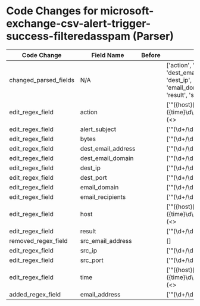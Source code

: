 # Code Changes for microsoft-exchange-csv-alert-trigger-success-filteredasspam (Parser)

| Code Change | Field Name | Before | After |
|-------------|------------|--------|-------|
| changed_parsed_fields | N/A |  | ['action', 'alert_subject', 'bytes', 'dest_email_address', 'dest_email_domain', 'dest_ip', 'dest_port', 'email_address', 'email_domain', 'email_recipients', 'host', 'result', 'src_ip', 'src_port', 'time'] |
| edit_regex_field | action |  | ['"({host}[\w\-.]+)\",([^,]*,){4}\"*({time}\d\d\d\d\/\d\d\/\d\d\s+\d{1,2}:\d\d:\d\d)\"*,\"*(<>|({email_address}([A-Za-z0-9]+[!#$%&\'+\/=?^_`~.\-])*[A-Za-z0-9]+@({email_domain}[^\]\s"\\,;\|]+\.[^\]\s"\\,;\|]+)))\"*,\"*({email_recipients}({dest_email_address}([A-Za-z0-9]+[!#$%&\'+\/=?^_`~.\-])*[A-Za-z0-9]+@({dest_email_domain}[^\]\s"\\,;\|]+\.[^\]\s"\\,;\|]+))[^\"]*)\"*,\"*(|({alert_subject}.+?))\s*\"*,\"*({action}Delivered|Expanded|Failed)\"*,\"*(|({dest_ip}((([0-9a-fA-F.]{0,4}):{1,2}){1,7}([0-9a-fA-F]){0,4})|(((25[0-5]|(2[0-4]|1\d|[0-9]|)\d)\.?\b){4}))(:({dest_port}\d+))?)\"*,\"*(|({src_ip}((([0-9a-fA-F.]{0,4}):{1,2}){1,7}([0-9a-fA-F]){0,4})|(((25[0-5]|(2[0-4]|1\d|[0-9]|)\d)\.?\b){4}))(:({src_port}\d+))?)\"*,\"*({bytes}\d+)'] |
| edit_regex_field | alert_subject |  | ['"(\d+/\d+/\d\d\d\d \d+:\d+:\d+) (am|AM|pm|PM)\",\"(({email_address}([A-Za-z0-9]+[!#$%&\'+\/=?^_`~.\-])*[A-Za-z0-9]+@({email_domain}[^\]\s"\\,;\|]+\.[^\]\s"\\,;\|]+))|[^\"]*)\",\"(({email_recipients}({dest_email_address}([A-Za-z0-9]+[!#$%&\'+\/=?^_`~.\-])*[A-Za-z0-9]+@({dest_email_domain}[^\]\s"\\,;\|]+\.[^\]\s"\\,;\|]+))[^\"]*)|[^\"]*)\",(|\"\"|\"({src_ip}((([0-9a-fA-F.]{0,4}):{1,2}){1,7}([0-9a-fA-F]){0,4})|(((25[0-5]|(2[0-4]|1\d|[0-9]|)\d)\.?\b){4}))(:({src_port}\d+))?\"),(|\"\"|\"({dest_ip}((([0-9a-fA-F.]{0,4}):{1,2}){1,7}([0-9a-fA-F]){0,4})|(((25[0-5]|(2[0-4]|1\d|[0-9]|)\d)\.?\b){4}))(:({dest_port}\d+))?\"),(|\"\"|\"({alert_subject}.+?)\s*\"),\"({result}Delivered|Expanded|Failed|Resolved|FilteredAsSpam|Quarantined)\",(|\"\"|\"({bytes}\d+)\")(,|\s*$)', '"({host}[\w\-.]+)\",([^,]*,){4}\"*({time}\d\d\d\d\/\d\d\/\d\d\s+\d{1,2}:\d\d:\d\d)\"*,\"*(<>|({email_address}([A-Za-z0-9]+[!#$%&\'+\/=?^_`~.\-])*[A-Za-z0-9]+@({email_domain}[^\]\s"\\,;\|]+\.[^\]\s"\\,;\|]+)))\"*,\"*({email_recipients}({dest_email_address}([A-Za-z0-9]+[!#$%&\'+\/=?^_`~.\-])*[A-Za-z0-9]+@({dest_email_domain}[^\]\s"\\,;\|]+\.[^\]\s"\\,;\|]+))[^\"]*)\"*,\"*(|({alert_subject}.+?))\s*\"*,\"*({action}Delivered|Expanded|Failed)\"*,\"*(|({dest_ip}((([0-9a-fA-F.]{0,4}):{1,2}){1,7}([0-9a-fA-F]){0,4})|(((25[0-5]|(2[0-4]|1\d|[0-9]|)\d)\.?\b){4}))(:({dest_port}\d+))?)\"*,\"*(|({src_ip}((([0-9a-fA-F.]{0,4}):{1,2}){1,7}([0-9a-fA-F]){0,4})|(((25[0-5]|(2[0-4]|1\d|[0-9]|)\d)\.?\b){4}))(:({src_port}\d+))?)\"*,\"*({bytes}\d+)'] |
| edit_regex_field | bytes |  | ['"(\d+/\d+/\d\d\d\d \d+:\d+:\d+) (am|AM|pm|PM)\",\"(({email_address}([A-Za-z0-9]+[!#$%&\'+\/=?^_`~.\-])*[A-Za-z0-9]+@({email_domain}[^\]\s"\\,;\|]+\.[^\]\s"\\,;\|]+))|[^\"]*)\",\"(({email_recipients}({dest_email_address}([A-Za-z0-9]+[!#$%&\'+\/=?^_`~.\-])*[A-Za-z0-9]+@({dest_email_domain}[^\]\s"\\,;\|]+\.[^\]\s"\\,;\|]+))[^\"]*)|[^\"]*)\",(|\"\"|\"({src_ip}((([0-9a-fA-F.]{0,4}):{1,2}){1,7}([0-9a-fA-F]){0,4})|(((25[0-5]|(2[0-4]|1\d|[0-9]|)\d)\.?\b){4}))(:({src_port}\d+))?\"),(|\"\"|\"({dest_ip}((([0-9a-fA-F.]{0,4}):{1,2}){1,7}([0-9a-fA-F]){0,4})|(((25[0-5]|(2[0-4]|1\d|[0-9]|)\d)\.?\b){4}))(:({dest_port}\d+))?\"),(|\"\"|\"({alert_subject}.+?)\s*\"),\"({result}Delivered|Expanded|Failed|Resolved|FilteredAsSpam|Quarantined)\",(|\"\"|\"({bytes}\d+)\")(,|\s*$)', '"({host}[\w\-.]+)\",([^,]*,){4}\"*({time}\d\d\d\d\/\d\d\/\d\d\s+\d{1,2}:\d\d:\d\d)\"*,\"*(<>|({email_address}([A-Za-z0-9]+[!#$%&\'+\/=?^_`~.\-])*[A-Za-z0-9]+@({email_domain}[^\]\s"\\,;\|]+\.[^\]\s"\\,;\|]+)))\"*,\"*({email_recipients}({dest_email_address}([A-Za-z0-9]+[!#$%&\'+\/=?^_`~.\-])*[A-Za-z0-9]+@({dest_email_domain}[^\]\s"\\,;\|]+\.[^\]\s"\\,;\|]+))[^\"]*)\"*,\"*(|({alert_subject}.+?))\s*\"*,\"*({action}Delivered|Expanded|Failed)\"*,\"*(|({dest_ip}((([0-9a-fA-F.]{0,4}):{1,2}){1,7}([0-9a-fA-F]){0,4})|(((25[0-5]|(2[0-4]|1\d|[0-9]|)\d)\.?\b){4}))(:({dest_port}\d+))?)\"*,\"*(|({src_ip}((([0-9a-fA-F.]{0,4}):{1,2}){1,7}([0-9a-fA-F]){0,4})|(((25[0-5]|(2[0-4]|1\d|[0-9]|)\d)\.?\b){4}))(:({src_port}\d+))?)\"*,\"*({bytes}\d+)'] |
| edit_regex_field | dest_email_address |  | ['"(\d+/\d+/\d\d\d\d \d+:\d+:\d+) (am|AM|pm|PM)\",\"(({email_address}([A-Za-z0-9]+[!#$%&\'+\/=?^_`~.\-])*[A-Za-z0-9]+@({email_domain}[^\]\s"\\,;\|]+\.[^\]\s"\\,;\|]+))|[^\"]*)\",\"(({email_recipients}({dest_email_address}([A-Za-z0-9]+[!#$%&\'+\/=?^_`~.\-])*[A-Za-z0-9]+@({dest_email_domain}[^\]\s"\\,;\|]+\.[^\]\s"\\,;\|]+))[^\"]*)|[^\"]*)\",(|\"\"|\"({src_ip}((([0-9a-fA-F.]{0,4}):{1,2}){1,7}([0-9a-fA-F]){0,4})|(((25[0-5]|(2[0-4]|1\d|[0-9]|)\d)\.?\b){4}))(:({src_port}\d+))?\"),(|\"\"|\"({dest_ip}((([0-9a-fA-F.]{0,4}):{1,2}){1,7}([0-9a-fA-F]){0,4})|(((25[0-5]|(2[0-4]|1\d|[0-9]|)\d)\.?\b){4}))(:({dest_port}\d+))?\"),(|\"\"|\"({alert_subject}.+?)\s*\"),\"({result}Delivered|Expanded|Failed|Resolved|FilteredAsSpam|Quarantined)\",(|\"\"|\"({bytes}\d+)\")(,|\s*$)', '"({host}[\w\-.]+)\",([^,]*,){4}\"*({time}\d\d\d\d\/\d\d\/\d\d\s+\d{1,2}:\d\d:\d\d)\"*,\"*(<>|({email_address}([A-Za-z0-9]+[!#$%&\'+\/=?^_`~.\-])*[A-Za-z0-9]+@({email_domain}[^\]\s"\\,;\|]+\.[^\]\s"\\,;\|]+)))\"*,\"*({email_recipients}({dest_email_address}([A-Za-z0-9]+[!#$%&\'+\/=?^_`~.\-])*[A-Za-z0-9]+@({dest_email_domain}[^\]\s"\\,;\|]+\.[^\]\s"\\,;\|]+))[^\"]*)\"*,\"*(|({alert_subject}.+?))\s*\"*,\"*({action}Delivered|Expanded|Failed)\"*,\"*(|({dest_ip}((([0-9a-fA-F.]{0,4}):{1,2}){1,7}([0-9a-fA-F]){0,4})|(((25[0-5]|(2[0-4]|1\d|[0-9]|)\d)\.?\b){4}))(:({dest_port}\d+))?)\"*,\"*(|({src_ip}((([0-9a-fA-F.]{0,4}):{1,2}){1,7}([0-9a-fA-F]){0,4})|(((25[0-5]|(2[0-4]|1\d|[0-9]|)\d)\.?\b){4}))(:({src_port}\d+))?)\"*,\"*({bytes}\d+)'] |
| edit_regex_field | dest_email_domain |  | ['"(\d+/\d+/\d\d\d\d \d+:\d+:\d+) (am|AM|pm|PM)\",\"(({email_address}([A-Za-z0-9]+[!#$%&\'+\/=?^_`~.\-])*[A-Za-z0-9]+@({email_domain}[^\]\s"\\,;\|]+\.[^\]\s"\\,;\|]+))|[^\"]*)\",\"(({email_recipients}({dest_email_address}([A-Za-z0-9]+[!#$%&\'+\/=?^_`~.\-])*[A-Za-z0-9]+@({dest_email_domain}[^\]\s"\\,;\|]+\.[^\]\s"\\,;\|]+))[^\"]*)|[^\"]*)\",(|\"\"|\"({src_ip}((([0-9a-fA-F.]{0,4}):{1,2}){1,7}([0-9a-fA-F]){0,4})|(((25[0-5]|(2[0-4]|1\d|[0-9]|)\d)\.?\b){4}))(:({src_port}\d+))?\"),(|\"\"|\"({dest_ip}((([0-9a-fA-F.]{0,4}):{1,2}){1,7}([0-9a-fA-F]){0,4})|(((25[0-5]|(2[0-4]|1\d|[0-9]|)\d)\.?\b){4}))(:({dest_port}\d+))?\"),(|\"\"|\"({alert_subject}.+?)\s*\"),\"({result}Delivered|Expanded|Failed|Resolved|FilteredAsSpam|Quarantined)\",(|\"\"|\"({bytes}\d+)\")(,|\s*$)', '"({host}[\w\-.]+)\",([^,]*,){4}\"*({time}\d\d\d\d\/\d\d\/\d\d\s+\d{1,2}:\d\d:\d\d)\"*,\"*(<>|({email_address}([A-Za-z0-9]+[!#$%&\'+\/=?^_`~.\-])*[A-Za-z0-9]+@({email_domain}[^\]\s"\\,;\|]+\.[^\]\s"\\,;\|]+)))\"*,\"*({email_recipients}({dest_email_address}([A-Za-z0-9]+[!#$%&\'+\/=?^_`~.\-])*[A-Za-z0-9]+@({dest_email_domain}[^\]\s"\\,;\|]+\.[^\]\s"\\,;\|]+))[^\"]*)\"*,\"*(|({alert_subject}.+?))\s*\"*,\"*({action}Delivered|Expanded|Failed)\"*,\"*(|({dest_ip}((([0-9a-fA-F.]{0,4}):{1,2}){1,7}([0-9a-fA-F]){0,4})|(((25[0-5]|(2[0-4]|1\d|[0-9]|)\d)\.?\b){4}))(:({dest_port}\d+))?)\"*,\"*(|({src_ip}((([0-9a-fA-F.]{0,4}):{1,2}){1,7}([0-9a-fA-F]){0,4})|(((25[0-5]|(2[0-4]|1\d|[0-9]|)\d)\.?\b){4}))(:({src_port}\d+))?)\"*,\"*({bytes}\d+)'] |
| edit_regex_field | dest_ip |  | ['"(\d+/\d+/\d\d\d\d \d+:\d+:\d+) (am|AM|pm|PM)\",\"(({email_address}([A-Za-z0-9]+[!#$%&\'+\/=?^_`~.\-])*[A-Za-z0-9]+@({email_domain}[^\]\s"\\,;\|]+\.[^\]\s"\\,;\|]+))|[^\"]*)\",\"(({email_recipients}({dest_email_address}([A-Za-z0-9]+[!#$%&\'+\/=?^_`~.\-])*[A-Za-z0-9]+@({dest_email_domain}[^\]\s"\\,;\|]+\.[^\]\s"\\,;\|]+))[^\"]*)|[^\"]*)\",(|\"\"|\"({src_ip}((([0-9a-fA-F.]{0,4}):{1,2}){1,7}([0-9a-fA-F]){0,4})|(((25[0-5]|(2[0-4]|1\d|[0-9]|)\d)\.?\b){4}))(:({src_port}\d+))?\"),(|\"\"|\"({dest_ip}((([0-9a-fA-F.]{0,4}):{1,2}){1,7}([0-9a-fA-F]){0,4})|(((25[0-5]|(2[0-4]|1\d|[0-9]|)\d)\.?\b){4}))(:({dest_port}\d+))?\"),(|\"\"|\"({alert_subject}.+?)\s*\"),\"({result}Delivered|Expanded|Failed|Resolved|FilteredAsSpam|Quarantined)\",(|\"\"|\"({bytes}\d+)\")(,|\s*$)', '"({host}[\w\-.]+)\",([^,]*,){4}\"*({time}\d\d\d\d\/\d\d\/\d\d\s+\d{1,2}:\d\d:\d\d)\"*,\"*(<>|({email_address}([A-Za-z0-9]+[!#$%&\'+\/=?^_`~.\-])*[A-Za-z0-9]+@({email_domain}[^\]\s"\\,;\|]+\.[^\]\s"\\,;\|]+)))\"*,\"*({email_recipients}({dest_email_address}([A-Za-z0-9]+[!#$%&\'+\/=?^_`~.\-])*[A-Za-z0-9]+@({dest_email_domain}[^\]\s"\\,;\|]+\.[^\]\s"\\,;\|]+))[^\"]*)\"*,\"*(|({alert_subject}.+?))\s*\"*,\"*({action}Delivered|Expanded|Failed)\"*,\"*(|({dest_ip}((([0-9a-fA-F.]{0,4}):{1,2}){1,7}([0-9a-fA-F]){0,4})|(((25[0-5]|(2[0-4]|1\d|[0-9]|)\d)\.?\b){4}))(:({dest_port}\d+))?)\"*,\"*(|({src_ip}((([0-9a-fA-F.]{0,4}):{1,2}){1,7}([0-9a-fA-F]){0,4})|(((25[0-5]|(2[0-4]|1\d|[0-9]|)\d)\.?\b){4}))(:({src_port}\d+))?)\"*,\"*({bytes}\d+)'] |
| edit_regex_field | dest_port |  | ['"(\d+/\d+/\d\d\d\d \d+:\d+:\d+) (am|AM|pm|PM)\",\"(({email_address}([A-Za-z0-9]+[!#$%&\'+\/=?^_`~.\-])*[A-Za-z0-9]+@({email_domain}[^\]\s"\\,;\|]+\.[^\]\s"\\,;\|]+))|[^\"]*)\",\"(({email_recipients}({dest_email_address}([A-Za-z0-9]+[!#$%&\'+\/=?^_`~.\-])*[A-Za-z0-9]+@({dest_email_domain}[^\]\s"\\,;\|]+\.[^\]\s"\\,;\|]+))[^\"]*)|[^\"]*)\",(|\"\"|\"({src_ip}((([0-9a-fA-F.]{0,4}):{1,2}){1,7}([0-9a-fA-F]){0,4})|(((25[0-5]|(2[0-4]|1\d|[0-9]|)\d)\.?\b){4}))(:({src_port}\d+))?\"),(|\"\"|\"({dest_ip}((([0-9a-fA-F.]{0,4}):{1,2}){1,7}([0-9a-fA-F]){0,4})|(((25[0-5]|(2[0-4]|1\d|[0-9]|)\d)\.?\b){4}))(:({dest_port}\d+))?\"),(|\"\"|\"({alert_subject}.+?)\s*\"),\"({result}Delivered|Expanded|Failed|Resolved|FilteredAsSpam|Quarantined)\",(|\"\"|\"({bytes}\d+)\")(,|\s*$)', '"({host}[\w\-.]+)\",([^,]*,){4}\"*({time}\d\d\d\d\/\d\d\/\d\d\s+\d{1,2}:\d\d:\d\d)\"*,\"*(<>|({email_address}([A-Za-z0-9]+[!#$%&\'+\/=?^_`~.\-])*[A-Za-z0-9]+@({email_domain}[^\]\s"\\,;\|]+\.[^\]\s"\\,;\|]+)))\"*,\"*({email_recipients}({dest_email_address}([A-Za-z0-9]+[!#$%&\'+\/=?^_`~.\-])*[A-Za-z0-9]+@({dest_email_domain}[^\]\s"\\,;\|]+\.[^\]\s"\\,;\|]+))[^\"]*)\"*,\"*(|({alert_subject}.+?))\s*\"*,\"*({action}Delivered|Expanded|Failed)\"*,\"*(|({dest_ip}((([0-9a-fA-F.]{0,4}):{1,2}){1,7}([0-9a-fA-F]){0,4})|(((25[0-5]|(2[0-4]|1\d|[0-9]|)\d)\.?\b){4}))(:({dest_port}\d+))?)\"*,\"*(|({src_ip}((([0-9a-fA-F.]{0,4}):{1,2}){1,7}([0-9a-fA-F]){0,4})|(((25[0-5]|(2[0-4]|1\d|[0-9]|)\d)\.?\b){4}))(:({src_port}\d+))?)\"*,\"*({bytes}\d+)'] |
| edit_regex_field | email_domain |  | ['"(\d+/\d+/\d\d\d\d \d+:\d+:\d+) (am|AM|pm|PM)\",\"(({email_address}([A-Za-z0-9]+[!#$%&\'+\/=?^_`~.\-])*[A-Za-z0-9]+@({email_domain}[^\]\s"\\,;\|]+\.[^\]\s"\\,;\|]+))|[^\"]*)\",\"(({email_recipients}({dest_email_address}([A-Za-z0-9]+[!#$%&\'+\/=?^_`~.\-])*[A-Za-z0-9]+@({dest_email_domain}[^\]\s"\\,;\|]+\.[^\]\s"\\,;\|]+))[^\"]*)|[^\"]*)\",(|\"\"|\"({src_ip}((([0-9a-fA-F.]{0,4}):{1,2}){1,7}([0-9a-fA-F]){0,4})|(((25[0-5]|(2[0-4]|1\d|[0-9]|)\d)\.?\b){4}))(:({src_port}\d+))?\"),(|\"\"|\"({dest_ip}((([0-9a-fA-F.]{0,4}):{1,2}){1,7}([0-9a-fA-F]){0,4})|(((25[0-5]|(2[0-4]|1\d|[0-9]|)\d)\.?\b){4}))(:({dest_port}\d+))?\"),(|\"\"|\"({alert_subject}.+?)\s*\"),\"({result}Delivered|Expanded|Failed|Resolved|FilteredAsSpam|Quarantined)\",(|\"\"|\"({bytes}\d+)\")(,|\s*$)', '"({host}[\w\-.]+)\",([^,]*,){4}\"*({time}\d\d\d\d\/\d\d\/\d\d\s+\d{1,2}:\d\d:\d\d)\"*,\"*(<>|({email_address}([A-Za-z0-9]+[!#$%&\'+\/=?^_`~.\-])*[A-Za-z0-9]+@({email_domain}[^\]\s"\\,;\|]+\.[^\]\s"\\,;\|]+)))\"*,\"*({email_recipients}({dest_email_address}([A-Za-z0-9]+[!#$%&\'+\/=?^_`~.\-])*[A-Za-z0-9]+@({dest_email_domain}[^\]\s"\\,;\|]+\.[^\]\s"\\,;\|]+))[^\"]*)\"*,\"*(|({alert_subject}.+?))\s*\"*,\"*({action}Delivered|Expanded|Failed)\"*,\"*(|({dest_ip}((([0-9a-fA-F.]{0,4}):{1,2}){1,7}([0-9a-fA-F]){0,4})|(((25[0-5]|(2[0-4]|1\d|[0-9]|)\d)\.?\b){4}))(:({dest_port}\d+))?)\"*,\"*(|({src_ip}((([0-9a-fA-F.]{0,4}):{1,2}){1,7}([0-9a-fA-F]){0,4})|(((25[0-5]|(2[0-4]|1\d|[0-9]|)\d)\.?\b){4}))(:({src_port}\d+))?)\"*,\"*({bytes}\d+)'] |
| edit_regex_field | email_recipients |  | ['"(\d+/\d+/\d\d\d\d \d+:\d+:\d+) (am|AM|pm|PM)\",\"(({email_address}([A-Za-z0-9]+[!#$%&\'+\/=?^_`~.\-])*[A-Za-z0-9]+@({email_domain}[^\]\s"\\,;\|]+\.[^\]\s"\\,;\|]+))|[^\"]*)\",\"(({email_recipients}({dest_email_address}([A-Za-z0-9]+[!#$%&\'+\/=?^_`~.\-])*[A-Za-z0-9]+@({dest_email_domain}[^\]\s"\\,;\|]+\.[^\]\s"\\,;\|]+))[^\"]*)|[^\"]*)\",(|\"\"|\"({src_ip}((([0-9a-fA-F.]{0,4}):{1,2}){1,7}([0-9a-fA-F]){0,4})|(((25[0-5]|(2[0-4]|1\d|[0-9]|)\d)\.?\b){4}))(:({src_port}\d+))?\"),(|\"\"|\"({dest_ip}((([0-9a-fA-F.]{0,4}):{1,2}){1,7}([0-9a-fA-F]){0,4})|(((25[0-5]|(2[0-4]|1\d|[0-9]|)\d)\.?\b){4}))(:({dest_port}\d+))?\"),(|\"\"|\"({alert_subject}.+?)\s*\"),\"({result}Delivered|Expanded|Failed|Resolved|FilteredAsSpam|Quarantined)\",(|\"\"|\"({bytes}\d+)\")(,|\s*$)', '"({host}[\w\-.]+)\",([^,]*,){4}\"*({time}\d\d\d\d\/\d\d\/\d\d\s+\d{1,2}:\d\d:\d\d)\"*,\"*(<>|({email_address}([A-Za-z0-9]+[!#$%&\'+\/=?^_`~.\-])*[A-Za-z0-9]+@({email_domain}[^\]\s"\\,;\|]+\.[^\]\s"\\,;\|]+)))\"*,\"*({email_recipients}({dest_email_address}([A-Za-z0-9]+[!#$%&\'+\/=?^_`~.\-])*[A-Za-z0-9]+@({dest_email_domain}[^\]\s"\\,;\|]+\.[^\]\s"\\,;\|]+))[^\"]*)\"*,\"*(|({alert_subject}.+?))\s*\"*,\"*({action}Delivered|Expanded|Failed)\"*,\"*(|({dest_ip}((([0-9a-fA-F.]{0,4}):{1,2}){1,7}([0-9a-fA-F]){0,4})|(((25[0-5]|(2[0-4]|1\d|[0-9]|)\d)\.?\b){4}))(:({dest_port}\d+))?)\"*,\"*(|({src_ip}((([0-9a-fA-F.]{0,4}):{1,2}){1,7}([0-9a-fA-F]){0,4})|(((25[0-5]|(2[0-4]|1\d|[0-9]|)\d)\.?\b){4}))(:({src_port}\d+))?)\"*,\"*({bytes}\d+)'] |
| edit_regex_field | host |  | ['"({host}[\w\-.]+)\",([^,]*,){4}\"*({time}\d\d\d\d\/\d\d\/\d\d\s+\d{1,2}:\d\d:\d\d)\"*,\"*(<>|({email_address}([A-Za-z0-9]+[!#$%&\'+\/=?^_`~.\-])*[A-Za-z0-9]+@({email_domain}[^\]\s"\\,;\|]+\.[^\]\s"\\,;\|]+)))\"*,\"*({email_recipients}({dest_email_address}([A-Za-z0-9]+[!#$%&\'+\/=?^_`~.\-])*[A-Za-z0-9]+@({dest_email_domain}[^\]\s"\\,;\|]+\.[^\]\s"\\,;\|]+))[^\"]*)\"*,\"*(|({alert_subject}.+?))\s*\"*,\"*({action}Delivered|Expanded|Failed)\"*,\"*(|({dest_ip}((([0-9a-fA-F.]{0,4}):{1,2}){1,7}([0-9a-fA-F]){0,4})|(((25[0-5]|(2[0-4]|1\d|[0-9]|)\d)\.?\b){4}))(:({dest_port}\d+))?)\"*,\"*(|({src_ip}((([0-9a-fA-F.]{0,4}):{1,2}){1,7}([0-9a-fA-F]){0,4})|(((25[0-5]|(2[0-4]|1\d|[0-9]|)\d)\.?\b){4}))(:({src_port}\d+))?)\"*,\"*({bytes}\d+)', '^.*?\s+({host}[\w.\-]+)\s+\"<'] |
| edit_regex_field | result |  | ['"(\d+/\d+/\d\d\d\d \d+:\d+:\d+) (am|AM|pm|PM)\",\"(({email_address}([A-Za-z0-9]+[!#$%&\'+\/=?^_`~.\-])*[A-Za-z0-9]+@({email_domain}[^\]\s"\\,;\|]+\.[^\]\s"\\,;\|]+))|[^\"]*)\",\"(({email_recipients}({dest_email_address}([A-Za-z0-9]+[!#$%&\'+\/=?^_`~.\-])*[A-Za-z0-9]+@({dest_email_domain}[^\]\s"\\,;\|]+\.[^\]\s"\\,;\|]+))[^\"]*)|[^\"]*)\",(|\"\"|\"({src_ip}((([0-9a-fA-F.]{0,4}):{1,2}){1,7}([0-9a-fA-F]){0,4})|(((25[0-5]|(2[0-4]|1\d|[0-9]|)\d)\.?\b){4}))(:({src_port}\d+))?\"),(|\"\"|\"({dest_ip}((([0-9a-fA-F.]{0,4}):{1,2}){1,7}([0-9a-fA-F]){0,4})|(((25[0-5]|(2[0-4]|1\d|[0-9]|)\d)\.?\b){4}))(:({dest_port}\d+))?\"),(|\"\"|\"({alert_subject}.+?)\s*\"),\"({result}Delivered|Expanded|Failed|Resolved|FilteredAsSpam|Quarantined)\",(|\"\"|\"({bytes}\d+)\")(,|\s*$)'] |
| removed_regex_field | src_email_address |  | [] |
| edit_regex_field | src_ip |  | ['"(\d+/\d+/\d\d\d\d \d+:\d+:\d+) (am|AM|pm|PM)\",\"(({email_address}([A-Za-z0-9]+[!#$%&\'+\/=?^_`~.\-])*[A-Za-z0-9]+@({email_domain}[^\]\s"\\,;\|]+\.[^\]\s"\\,;\|]+))|[^\"]*)\",\"(({email_recipients}({dest_email_address}([A-Za-z0-9]+[!#$%&\'+\/=?^_`~.\-])*[A-Za-z0-9]+@({dest_email_domain}[^\]\s"\\,;\|]+\.[^\]\s"\\,;\|]+))[^\"]*)|[^\"]*)\",(|\"\"|\"({src_ip}((([0-9a-fA-F.]{0,4}):{1,2}){1,7}([0-9a-fA-F]){0,4})|(((25[0-5]|(2[0-4]|1\d|[0-9]|)\d)\.?\b){4}))(:({src_port}\d+))?\"),(|\"\"|\"({dest_ip}((([0-9a-fA-F.]{0,4}):{1,2}){1,7}([0-9a-fA-F]){0,4})|(((25[0-5]|(2[0-4]|1\d|[0-9]|)\d)\.?\b){4}))(:({dest_port}\d+))?\"),(|\"\"|\"({alert_subject}.+?)\s*\"),\"({result}Delivered|Expanded|Failed|Resolved|FilteredAsSpam|Quarantined)\",(|\"\"|\"({bytes}\d+)\")(,|\s*$)', '"({host}[\w\-.]+)\",([^,]*,){4}\"*({time}\d\d\d\d\/\d\d\/\d\d\s+\d{1,2}:\d\d:\d\d)\"*,\"*(<>|({email_address}([A-Za-z0-9]+[!#$%&\'+\/=?^_`~.\-])*[A-Za-z0-9]+@({email_domain}[^\]\s"\\,;\|]+\.[^\]\s"\\,;\|]+)))\"*,\"*({email_recipients}({dest_email_address}([A-Za-z0-9]+[!#$%&\'+\/=?^_`~.\-])*[A-Za-z0-9]+@({dest_email_domain}[^\]\s"\\,;\|]+\.[^\]\s"\\,;\|]+))[^\"]*)\"*,\"*(|({alert_subject}.+?))\s*\"*,\"*({action}Delivered|Expanded|Failed)\"*,\"*(|({dest_ip}((([0-9a-fA-F.]{0,4}):{1,2}){1,7}([0-9a-fA-F]){0,4})|(((25[0-5]|(2[0-4]|1\d|[0-9]|)\d)\.?\b){4}))(:({dest_port}\d+))?)\"*,\"*(|({src_ip}((([0-9a-fA-F.]{0,4}):{1,2}){1,7}([0-9a-fA-F]){0,4})|(((25[0-5]|(2[0-4]|1\d|[0-9]|)\d)\.?\b){4}))(:({src_port}\d+))?)\"*,\"*({bytes}\d+)'] |
| edit_regex_field | src_port |  | ['"(\d+/\d+/\d\d\d\d \d+:\d+:\d+) (am|AM|pm|PM)\",\"(({email_address}([A-Za-z0-9]+[!#$%&\'+\/=?^_`~.\-])*[A-Za-z0-9]+@({email_domain}[^\]\s"\\,;\|]+\.[^\]\s"\\,;\|]+))|[^\"]*)\",\"(({email_recipients}({dest_email_address}([A-Za-z0-9]+[!#$%&\'+\/=?^_`~.\-])*[A-Za-z0-9]+@({dest_email_domain}[^\]\s"\\,;\|]+\.[^\]\s"\\,;\|]+))[^\"]*)|[^\"]*)\",(|\"\"|\"({src_ip}((([0-9a-fA-F.]{0,4}):{1,2}){1,7}([0-9a-fA-F]){0,4})|(((25[0-5]|(2[0-4]|1\d|[0-9]|)\d)\.?\b){4}))(:({src_port}\d+))?\"),(|\"\"|\"({dest_ip}((([0-9a-fA-F.]{0,4}):{1,2}){1,7}([0-9a-fA-F]){0,4})|(((25[0-5]|(2[0-4]|1\d|[0-9]|)\d)\.?\b){4}))(:({dest_port}\d+))?\"),(|\"\"|\"({alert_subject}.+?)\s*\"),\"({result}Delivered|Expanded|Failed|Resolved|FilteredAsSpam|Quarantined)\",(|\"\"|\"({bytes}\d+)\")(,|\s*$)', '"({host}[\w\-.]+)\",([^,]*,){4}\"*({time}\d\d\d\d\/\d\d\/\d\d\s+\d{1,2}:\d\d:\d\d)\"*,\"*(<>|({email_address}([A-Za-z0-9]+[!#$%&\'+\/=?^_`~.\-])*[A-Za-z0-9]+@({email_domain}[^\]\s"\\,;\|]+\.[^\]\s"\\,;\|]+)))\"*,\"*({email_recipients}({dest_email_address}([A-Za-z0-9]+[!#$%&\'+\/=?^_`~.\-])*[A-Za-z0-9]+@({dest_email_domain}[^\]\s"\\,;\|]+\.[^\]\s"\\,;\|]+))[^\"]*)\"*,\"*(|({alert_subject}.+?))\s*\"*,\"*({action}Delivered|Expanded|Failed)\"*,\"*(|({dest_ip}((([0-9a-fA-F.]{0,4}):{1,2}){1,7}([0-9a-fA-F]){0,4})|(((25[0-5]|(2[0-4]|1\d|[0-9]|)\d)\.?\b){4}))(:({dest_port}\d+))?)\"*,\"*(|({src_ip}((([0-9a-fA-F.]{0,4}):{1,2}){1,7}([0-9a-fA-F]){0,4})|(((25[0-5]|(2[0-4]|1\d|[0-9]|)\d)\.?\b){4}))(:({src_port}\d+))?)\"*,\"*({bytes}\d+)'] |
| edit_regex_field | time |  | ['"({host}[\w\-.]+)\",([^,]*,){4}\"*({time}\d\d\d\d\/\d\d\/\d\d\s+\d{1,2}:\d\d:\d\d)\"*,\"*(<>|({email_address}([A-Za-z0-9]+[!#$%&\'+\/=?^_`~.\-])*[A-Za-z0-9]+@({email_domain}[^\]\s"\\,;\|]+\.[^\]\s"\\,;\|]+)))\"*,\"*({email_recipients}({dest_email_address}([A-Za-z0-9]+[!#$%&\'+\/=?^_`~.\-])*[A-Za-z0-9]+@({dest_email_domain}[^\]\s"\\,;\|]+\.[^\]\s"\\,;\|]+))[^\"]*)\"*,\"*(|({alert_subject}.+?))\s*\"*,\"*({action}Delivered|Expanded|Failed)\"*,\"*(|({dest_ip}((([0-9a-fA-F.]{0,4}):{1,2}){1,7}([0-9a-fA-F]){0,4})|(((25[0-5]|(2[0-4]|1\d|[0-9]|)\d)\.?\b){4}))(:({dest_port}\d+))?)\"*,\"*(|({src_ip}((([0-9a-fA-F.]{0,4}):{1,2}){1,7}([0-9a-fA-F]){0,4})|(((25[0-5]|(2[0-4]|1\d|[0-9]|)\d)\.?\b){4}))(:({src_port}\d+))?)\"*,\"*({bytes}\d+)', '({time}\d+\/\d+\/\d\d\d\d \d+:\d+:\d+) (am|AM|pm|PM)'] |
| added_regex_field | email_address |  | ['"(\d+/\d+/\d\d\d\d \d+:\d+:\d+) (am|AM|pm|PM)\",\"(({email_address}([A-Za-z0-9]+[!#$%&\'+\/=?^_`~.\-])*[A-Za-z0-9]+@({email_domain}[^\]\s"\\,;\|]+\.[^\]\s"\\,;\|]+))|[^\"]*)\",\"(({email_recipients}({dest_email_address}([A-Za-z0-9]+[!#$%&\'+\/=?^_`~.\-])*[A-Za-z0-9]+@({dest_email_domain}[^\]\s"\\,;\|]+\.[^\]\s"\\,;\|]+))[^\"]*)|[^\"]*)\",(|\"\"|\"({src_ip}((([0-9a-fA-F.]{0,4}):{1,2}){1,7}([0-9a-fA-F]){0,4})|(((25[0-5]|(2[0-4]|1\d|[0-9]|)\d)\.?\b){4}))(:({src_port}\d+))?\"),(|\"\"|\"({dest_ip}((([0-9a-fA-F.]{0,4}):{1,2}){1,7}([0-9a-fA-F]){0,4})|(((25[0-5]|(2[0-4]|1\d|[0-9]|)\d)\.?\b){4}))(:({dest_port}\d+))?\"),(|\"\"|\"({alert_subject}.+?)\s*\"),\"({result}Delivered|Expanded|Failed|Resolved|FilteredAsSpam|Quarantined)\",(|\"\"|\"({bytes}\d+)\")(,|\s*$)', '"({host}[\w\-.]+)\",([^,]*,){4}\"*({time}\d\d\d\d\/\d\d\/\d\d\s+\d{1,2}:\d\d:\d\d)\"*,\"*(<>|({email_address}([A-Za-z0-9]+[!#$%&\'+\/=?^_`~.\-])*[A-Za-z0-9]+@({email_domain}[^\]\s"\\,;\|]+\.[^\]\s"\\,;\|]+)))\"*,\"*({email_recipients}({dest_email_address}([A-Za-z0-9]+[!#$%&\'+\/=?^_`~.\-])*[A-Za-z0-9]+@({dest_email_domain}[^\]\s"\\,;\|]+\.[^\]\s"\\,;\|]+))[^\"]*)\"*,\"*(|({alert_subject}.+?))\s*\"*,\"*({action}Delivered|Expanded|Failed)\"*,\"*(|({dest_ip}((([0-9a-fA-F.]{0,4}):{1,2}){1,7}([0-9a-fA-F]){0,4})|(((25[0-5]|(2[0-4]|1\d|[0-9]|)\d)\.?\b){4}))(:({dest_port}\d+))?)\"*,\"*(|({src_ip}((([0-9a-fA-F.]{0,4}):{1,2}){1,7}([0-9a-fA-F]){0,4})|(((25[0-5]|(2[0-4]|1\d|[0-9]|)\d)\.?\b){4}))(:({src_port}\d+))?)\"*,\"*({bytes}\d+)'] |